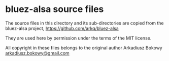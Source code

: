 # bluez-alsa source files

The source files in this directory and its sub-directories are copied from the
bluez-alsa project, https://github.com/arkq/bluez-alsa

They are used here by permission under the terms of the MIT license.

All copyright in these files belongs to the original author
Arkadiusz Bokowy <arkadiusz.bokowy@gmail.com>

